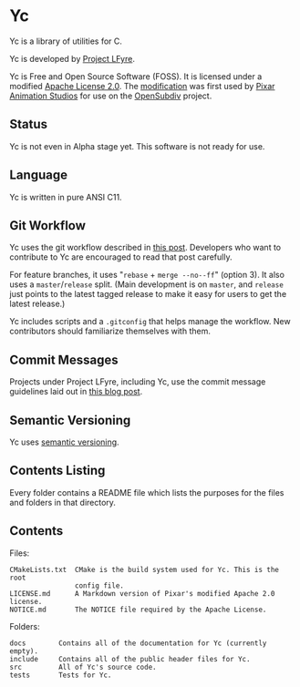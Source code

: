 # Yc

Yc is a library of utilities for C.

Yc is developed by [Project LFyre](http://lfyre.org/).

Yc is Free and Open Source Software (FOSS). It is licensed under a modified
[Apache License 2.0](https://www.apache.org/licenses/LICENSE-2.0.html). The
[modification](http://graphics.pixar.com/opensubdiv/docs/license.html) was first
used by [Pixar Animation Studios](https://www.pixar.com/) for use on the
[OpenSubdiv](http://graphics.pixar.com/opensubdiv/docs/intro.html) project.

## Status

Yc is not even in Alpha stage yet. This software is not ready for use.

## Language

Yc is written in pure ANSI C11.

## Git Workflow

Yc uses the git workflow described in
[this post](http://endoflineblog.com/oneflow-a-git-branching-model-and-workflow).
Developers who want to contribute to Yc are encouraged to read that post
carefully.

For feature branches, it uses "`rebase` + `merge --no--ff`" (option 3). It also
uses a `master`/`release` split. (Main development is on `master`, and `release`
just points to the latest tagged release to make it easy for users to get the
latest release.)

Yc includes scripts and a `.gitconfig` that helps manage the workflow. New
contributors should familiarize themselves with them.

## Commit Messages

Projects under Project LFyre, including Yc, use the commit message guidelines
laid out in [this blog post](http://tbaggery.com/2008/04/19/a-note-about-git-commit-messages.html).

## Semantic Versioning

Yc uses [semantic versioning](http://semver.org/).

## Contents Listing

Every folder contains a README file which lists the purposes for the files and
folders in that directory.

## Contents

Files:

	CMakeLists.txt  CMake is the build system used for Yc. This is the root
	                config file.
	LICENSE.md      A Markdown version of Pixar's modified Apache 2.0 license.
	NOTICE.md       The NOTICE file required by the Apache License.

Folders:

	docs        Contains all of the documentation for Yc (currently empty).
	include     Contains all of the public header files for Yc.
	src         All of Yc's source code.
	tests       Tests for Yc.
